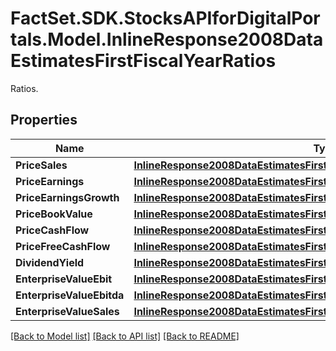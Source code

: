 # FactSet.SDK.StocksAPIforDigitalPortals.Model.InlineResponse2008DataEstimatesFirstFiscalYearRatios
Ratios.

## Properties

Name | Type | Description | Notes
------------ | ------------- | ------------- | -------------
**PriceSales** | [**InlineResponse2008DataEstimatesFirstFiscalYearRatiosPriceSales**](InlineResponse2008DataEstimatesFirstFiscalYearRatiosPriceSales.md) |  | [optional] 
**PriceEarnings** | [**InlineResponse2008DataEstimatesFirstFiscalYearRatiosPriceEarnings**](InlineResponse2008DataEstimatesFirstFiscalYearRatiosPriceEarnings.md) |  | [optional] 
**PriceEarningsGrowth** | [**InlineResponse2008DataEstimatesFirstFiscalYearRatiosPriceEarningsGrowth**](InlineResponse2008DataEstimatesFirstFiscalYearRatiosPriceEarningsGrowth.md) |  | [optional] 
**PriceBookValue** | [**InlineResponse2008DataEstimatesFirstFiscalYearRatiosPriceBookValue**](InlineResponse2008DataEstimatesFirstFiscalYearRatiosPriceBookValue.md) |  | [optional] 
**PriceCashFlow** | [**InlineResponse2008DataEstimatesFirstFiscalYearRatiosPriceCashFlow**](InlineResponse2008DataEstimatesFirstFiscalYearRatiosPriceCashFlow.md) |  | [optional] 
**PriceFreeCashFlow** | [**InlineResponse2008DataEstimatesFirstFiscalYearRatiosPriceFreeCashFlow**](InlineResponse2008DataEstimatesFirstFiscalYearRatiosPriceFreeCashFlow.md) |  | [optional] 
**DividendYield** | [**InlineResponse2008DataEstimatesFirstFiscalYearRatiosDividendYield**](InlineResponse2008DataEstimatesFirstFiscalYearRatiosDividendYield.md) |  | [optional] 
**EnterpriseValueEbit** | [**InlineResponse2008DataEstimatesFirstFiscalYearRatiosEnterpriseValueEbit**](InlineResponse2008DataEstimatesFirstFiscalYearRatiosEnterpriseValueEbit.md) |  | [optional] 
**EnterpriseValueEbitda** | [**InlineResponse2008DataEstimatesFirstFiscalYearRatiosEnterpriseValueEbitda**](InlineResponse2008DataEstimatesFirstFiscalYearRatiosEnterpriseValueEbitda.md) |  | [optional] 
**EnterpriseValueSales** | [**InlineResponse2008DataEstimatesFirstFiscalYearRatiosEnterpriseValueSales**](InlineResponse2008DataEstimatesFirstFiscalYearRatiosEnterpriseValueSales.md) |  | [optional] 

[[Back to Model list]](../README.md#documentation-for-models) [[Back to API list]](../README.md#documentation-for-api-endpoints) [[Back to README]](../README.md)

